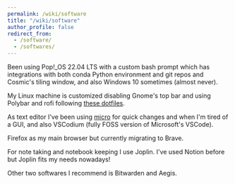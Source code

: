 ```yaml
---
permalink: /wiki/software
title: "/wiki/software"
author_profile: false
redirect_from: 
  - /software/
  - /softwares/
---
```


Been using Pop!_OS 22.04 LTS with a custom bash prompt which has integrations with both conda Python environment and git repos and Cosmic's tiling window, and also Windows 10 sometimes (almost never).

My Linux machine is customized disabling Gnome's top bar and using Polybar and rofi following [these dotfiles](https://github.com/thzgr/dotfiles).

As text editor I've been using [micro](https://github.com/zyedidia/micro) for quick changes and when I'm tired of a GUI, and also VSCodium (fully FOSS version of Microsoft's VSCode).

Firefox as my main browser but currently migrating to Brave.

For note taking and notebook keeping I use Joplin. I've used Notion before but Joplin fits my needs nowadays!

Other two softwares I recommend is Bitwarden and Aegis.
